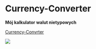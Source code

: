 # Currency-Converter

**Mój kalkulator walut nietypowych**

[Currency-Convrter](https://github.com/KamilaPyrda/Currency-Convrter.git)

![](https://kamilapyrda.github.io/Currency-Convrter/)
